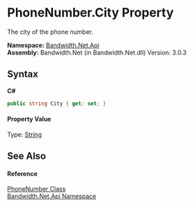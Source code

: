 ﻿# PhoneNumber.City Property 
 

The city of the phone number.

**Namespace:**&nbsp;<a href ="N_Bandwidth_Net_Api.md">Bandwidth.Net.Api</a><br />**Assembly:**&nbsp;Bandwidth.Net (in Bandwidth.Net.dll) Version: 3.0.3

## Syntax

**C#**<br />
``` C#
public string City { get; set; }
```


#### Property Value
Type: <a href="http://msdn2.microsoft.com/en-us/library/s1wwdcbf" target="_blank">String</a>

## See Also


#### Reference
<a href ="T_Bandwidth_Net_Api_PhoneNumber.md">PhoneNumber Class</a><br /><a href ="N_Bandwidth_Net_Api.md">Bandwidth.Net.Api Namespace</a><br />